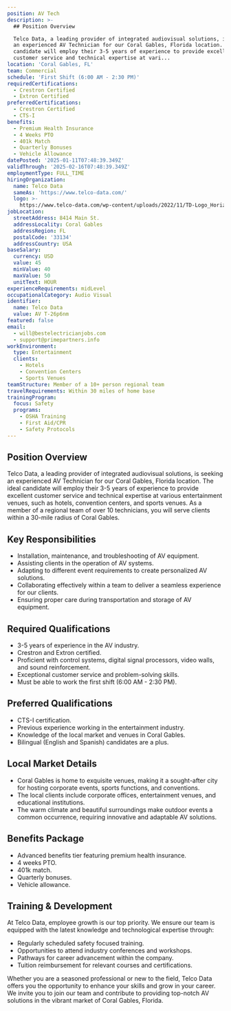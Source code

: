 ```yaml
---
position: AV Tech
description: >-
  ## Position Overview

  Telco Data, a leading provider of integrated audiovisual solutions, is seeking
  an experienced AV Technician for our Coral Gables, Florida location. The ideal
  candidate will employ their 3-5 years of experience to provide excellent
  customer service and technical expertise at vari...
location: 'Coral Gables, FL'
team: Commercial
schedule: 'First Shift (6:00 AM - 2:30 PM)'
requiredCertifications:
  - Crestron Certified
  - Extron Certified
preferredCertifications:
  - Crestron Certified
  - CTS-I
benefits:
  - Premium Health Insurance
  - 4 Weeks PTO
  - 401k Match
  - Quarterly Bonuses
  - Vehicle Allowance
datePosted: '2025-01-11T07:48:39.349Z'
validThrough: '2025-02-16T07:48:39.349Z'
employmentType: FULL_TIME
hiringOrganization:
  name: Telco Data
  sameAs: 'https://www.telco-data.com/'
  logo: >-
    https://www.telco-data.com/wp-content/uploads/2022/11/TD-Logo_Horizontal_Color.webp
jobLocation:
  streetAddress: 8414 Main St.
  addressLocality: Coral Gables
  addressRegion: FL
  postalCode: '33134'
  addressCountry: USA
baseSalary:
  currency: USD
  value: 45
  minValue: 40
  maxValue: 50
  unitText: HOUR
experienceRequirements: midLevel
occupationalCategory: Audio Visual
identifier:
  name: Telco Data
  value: AV T-26p6nm
featured: false
email:
  - will@bestelectricianjobs.com
  - support@primepartners.info
workEnvironment:
  type: Entertainment
  clients:
    - Hotels
    - Convention Centers
    - Sports Venues
teamStructure: Member of a 10+ person regional team
travelRequirements: Within 30 miles of home base
trainingProgram:
  focus: Safety
  programs:
    - OSHA Training
    - First Aid/CPR
    - Safety Protocols
---
```




## Position Overview
Telco Data, a leading provider of integrated audiovisual solutions, is seeking an experienced AV Technician for our Coral Gables, Florida location. The ideal candidate will employ their 3-5 years of experience to provide excellent customer service and technical expertise at various entertainment venues, such as hotels, convention centers, and sports venues. As a member of a regional team of over 10 technicians, you will serve clients within a 30-mile radius of Coral Gables.

## Key Responsibilities
- Installation, maintenance, and troubleshooting of AV equipment.
- Assisting clients in the operation of AV systems.
- Adapting to different event requirements to create personalized AV solutions.
- Collaborating effectively within a team to deliver a seamless experience for our clients.
- Ensuring proper care during transportation and storage of AV equipment.

## Required Qualifications
- 3-5 years of experience in the AV industry.
- Crestron and Extron certified.
- Proficient with control systems, digital signal processors, video walls, and sound reinforcement.
- Exceptional customer service and problem-solving skills.
- Must be able to work the first shift (6:00 AM - 2:30 PM).

## Preferred Qualifications
- CTS-I certification.
- Previous experience working in the entertainment industry.
- Knowledge of the local market and venues in Coral Gables.
- Bilingual (English and Spanish) candidates are a plus.

## Local Market Details
- Coral Gables is home to exquisite venues, making it a sought-after city for hosting corporate events, sports functions, and conventions.
- The local clients include corporate offices, entertainment venues, and educational institutions.
- The warm climate and beautiful surroundings make outdoor events a common occurrence, requiring innovative and adaptable AV solutions.

## Benefits Package
- Advanced benefits tier featuring premium health insurance.
- 4 weeks PTO.
- 401k match.
- Quarterly bonuses.
- Vehicle allowance.

## Training & Development
At Telco Data, employee growth is our top priority. We ensure our team is equipped with the latest knowledge and technological expertise through:
- Regularly scheduled safety focused training.
- Opportunities to attend industry conferences and workshops.
- Pathways for career advancement within the company.
- Tuition reimbursement for relevant courses and certifications. 

Whether you are a seasoned professional or new to the field, Telco Data offers you the opportunity to enhance your skills and grow in your career. We invite you to join our team and contribute to providing top-notch AV solutions in the vibrant market of Coral Gables, Florida.
